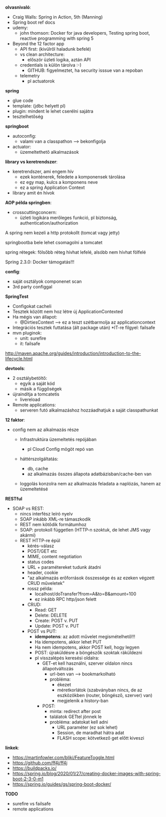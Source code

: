 **olvasnivaló**:
 * Craig Walls: Spring in Action, 5th (Manning)
 * Spring boot ref docs
 * udemy:
   * john thomson: Docker for java developers, Testing spring boot, reactive programming with spring 5
  * Beyond the 12 factor app
    * API first: (kivülről haladunk befelé)
    * vs clean architecture:
      * először üzleti logika, aztán API
    * credentials is külön tárolva :-)
      * GITHUB: figyelmeztet, ha security isssue van a repoban
    * telemetry
      * pl actuatorok

**spring**
* glue code
* template: (jdbc helyett pl)
*  plugin: mindent le lehet cserélni sajátra
*  tesztelhetőség

**springboot**
* autoconfig:
  * valami van a classpathon --> bekonfigolja
* actuator:
  * üzemeltethető alkalmazások
  
**library vs keretrendszer**:
* keretrendszer, ami engem hív
  *  ezek konténerek, feledete a komponensek tárolása
  *  ez egy map, kulcs a komponens neve
  *  ez a spring Application Context
* library amit én hívok

**AOP példa springben**:
* crosscuttingconcern:
  *  üzleti logikára merőleges funkció, pl biztonság, authentication/authorization
  
A spring nem kezeli a http protokollt (tomcat vagy jetty) 

springbootba bele lehet csomagolni a tomcatet

spring rétegek:
  fölsőbb réteg hívhat lefelé, alsóbb nem hívhat fölfelé

Spring 2.3.0:
  Docker támogatás!!!

**config**:
*  saját osztályok componenet scan
*  3rd party configgal

**SpringTest**
* Configokat cacheli
* Tesztek között nem hoz létre új ApplicationContexted
* Ha mégis van állapot:
  * @DirtiesContext --> ez a teszt szétbarmolja az applicationcontext
* Integrációs tesztek futtatása (ált package után)
  *IT-re filgyel: failsafe
* mvn pluginok:
  * unit: surefire
  * it: failsafe

http://maven.apache.org/guides/introduction/introduction-to-the-lifecycle.html

**devtools**:
* 2 osztálybetöltő:
  * egyik a saját kód
  * másik a függőségek
* újraindítja a tomcatetis
  * livereload
* Remote applications:
  * serveren futó alkalmazáshoz hozzáadhatjuk a saját classpathunkat

**12 faktor**:
* config nem az alkalmazás része
  * Infrastruktúra üzemeltetés repójában
    * pl Cloud Config mögöt repó van
  * háttérszolgáltatás:
    * db, cache
    * az alkalmazás összes állapota adatbázisban/cache-ben van

  * loggolás konzolra
        nem az alkalmazás feladata a naplózás, hanem az üzemeltetésé

**RESTful**
  * SOAP vs REST:
    * nincs interfész leíró nyelv
    * SOAP inkább XML-re támaszkodik
    * REST nem kötődik formátumhoz
    * SOAP: protokoll független (HTTP-n szoktuk, de lehet JMS vagy akármi)
    * REST HTTP-re épül
      * kérés-válasz
      * POST/GET etc
      * MIME, content negotiation
      * status codes
      * URL + paramétereket tudunk átadni
      * header, cookie
      * "az alkalmazás erőforrások összessége és az ezeken végzett CRUD műveletek"
      * rossz példa:
        * localhost/doTransfer?from=A&to=B&amount=100
        * ez inkább RPC http/json felett
      * CRUD:
        * Read: GET
        * Delete: DELETE
        * Create: POST v. PUT
        * Update: POST v. PUT
      * POST vs PUT:
        * **idempotens**: az adott művelet megismételhető!!!
        * Ha idempotens, akkor lehet PUT
        * Ha nem idempotens, akkor POST kell, hogy legyen
        * POST: újraküldésre a böngészők szoktak ráküldezni
        * pl visszalépés keresési oldalra:
          * GET-et kell használni, szerver oldalon nincs állapotváltozás
            * url-ben van --> bookmarkolható
            * probléma:
              * ékezet
              * méretkorlátok (szabványban nincs, de az eszközökben (router, böngésző, szerver) van)
              * megjelenik a history-ban 
          * POST:
            * minta: redirect after post
            * találatok GETtel jönnek le
            * probléma: adatokat kell adni
              * URL paraméter (ez sok lehet)
              * Session, de maradhat hátra adat
              * FLASH scope: kötvetkező get előtt kiveszi
   


**linkek**:
* https://martinfowler.com/bliki/FeatureToggle.html
* https://github.com/ff4j/ff4j
* https://buildpacks.io/
* https://spring.io/blog/2020/01/27/creating-docker-images-with-spring-boot-2-3-0-m1
* https://spring.io/guides/gs/spring-boot-docker/


**TODO**
 * surefire vs failsafe
 * remote applications
